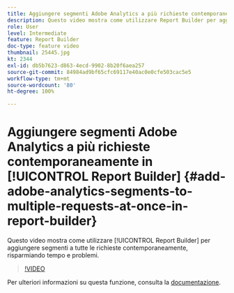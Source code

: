 ```yaml
---
title: Aggiungere segmenti Adobe Analytics a più richieste contemporaneamente in Report Builder
description: Questo video mostra come utilizzare Report Builder per aggiungere segmenti a tutte le richieste contemporaneamente, risparmiando tempo e problemi.
role: User
level: Intermediate
feature: Report Builder
doc-type: feature video
thumbnail: 25445.jpg
kt: 2344
exl-id: db5b7623-d863-4ecd-9902-8b20f6aea257
source-git-commit: 84984ad9bf65cfc69117e40ac0e0cfe503cac5e5
workflow-type: tm+mt
source-wordcount: '80'
ht-degree: 100%

---
```


# Aggiungere segmenti Adobe Analytics a più richieste contemporaneamente in [!UICONTROL Report Builder] {#add-adobe-analytics-segments-to-multiple-requests-at-once-in-report-builder}

Questo video mostra come utilizzare [!UICONTROL Report Builder] per aggiungere segmenti a tutte le richieste contemporaneamente, risparmiando tempo e problemi.

>[!VIDEO](https://video.tv.adobe.com/v/25445/?quality=12&learn=on)

Per ulteriori informazioni su questa funzione, consulta la [documentazione](https://experienceleague.adobe.com/docs/analytics/analyze/report-builder/home.html?lang=it).
